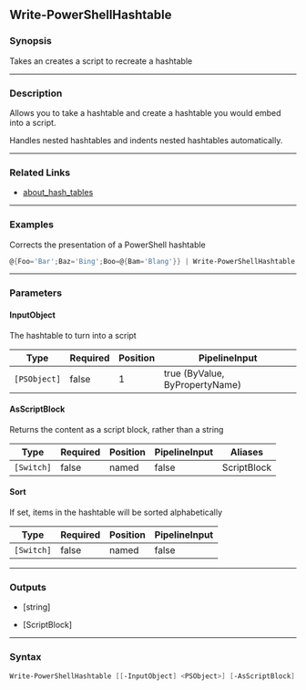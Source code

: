 Write-PowerShellHashtable
-------------------------

### Synopsis
Takes an creates a script to recreate a hashtable

---

### Description

Allows you to take a hashtable and create a hashtable you would embed into a script.

Handles nested hashtables and indents nested hashtables automatically.

---

### Related Links
* [about_hash_tables](about_hash_tables)

---

### Examples
Corrects the presentation of a PowerShell hashtable

```PowerShell
@{Foo='Bar';Baz='Bing';Boo=@{Bam='Blang'}} | Write-PowerShellHashtable
```

---

### Parameters
#### **InputObject**
The hashtable to turn into a script

|Type        |Required|Position|PipelineInput                 |
|------------|--------|--------|------------------------------|
|`[PSObject]`|false   |1       |true (ByValue, ByPropertyName)|

#### **AsScriptBlock**
Returns the content as a script block, rather than a string

|Type      |Required|Position|PipelineInput|Aliases    |
|----------|--------|--------|-------------|-----------|
|`[Switch]`|false   |named   |false        |ScriptBlock|

#### **Sort**
If set, items in the hashtable will be sorted alphabetically

|Type      |Required|Position|PipelineInput|
|----------|--------|--------|-------------|
|`[Switch]`|false   |named   |false        |

---

### Outputs
* [string]

* [ScriptBlock]

---

### Syntax
```PowerShell
Write-PowerShellHashtable [[-InputObject] <PSObject>] [-AsScriptBlock] [-Sort] [<CommonParameters>]
```
